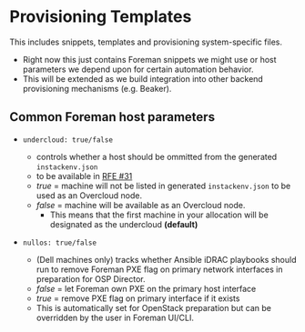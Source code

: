 Provisioning Templates
======================

This includes snippets, templates and provisioning system-specific files.

* Right now this just contains Foreman snippets we might use or host parameters we depend upon for certain automation behavior.
* This will be extended as we build integration into other backend provisioning mechanisms (e.g.  Beaker).

## Common Foreman host parameters
  - ```undercloud: true/false```
    - controls whether a host should be ommitted from the generated ```instackenv.json```
    - to be available in [RFE #31](https://github.com/redhat-performance/quads/issues/31)
    - *true* = machine will not be listed in generated ```instackenv.json``` to be used as an Overcloud node.
    - *false* = machine will be available as an Overcloud node.
      - This means that the first machine in your allocation will be designated as the undercloud **(default)**

  - ```nullos: true/false```
    - (Dell machines only) tracks whether Ansible iDRAC playbooks should run to remove Foreman PXE flag on primary network interfaces in preparation for OSP Director.
    - *false* = let Foreman own PXE on the primary host interface
    - *true* = remove PXE flag on primary interface if it exists
    - This is automatically set for OpenStack preparation but can be overridden by the user in Foreman UI/CLI.
